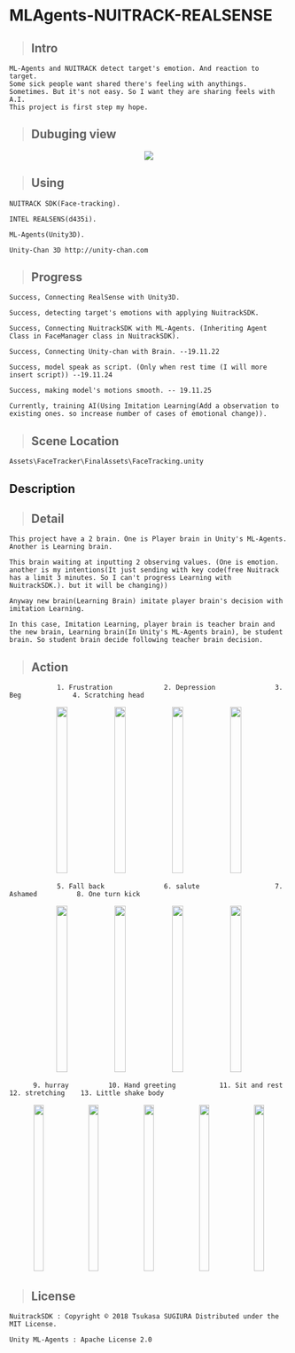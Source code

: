 MLAgents-NUITRACK-REALSENSE
===

 > ## Intro

    ML-Agents and NUITRACK detect target's emotion. And reaction to target.
    Some sick people want shared there's feeling with anythings. Sometimes. But it's not easy. So I want they are sharing feels with A.I.
    This project is first step my hope.

 > ## Dubuging view
<p align="center">
<img src="https://user-images.githubusercontent.com/45858414/78201066-a134da00-74cb-11ea-8d82-1a9d26a8d9a8.png">
</p>

 > ## Using

    NUITRACK SDK(Face-tracking).

    INTEL REALSENS(d435i).

    ML-Agents(Unity3D).
    
    Unity-Chan 3D http://unity-chan.com 

 > ## Progress

    Success, Connecting RealSense with Unity3D.

    Success, detecting target's emotions with applying NuitrackSDK.

    Success, Connecting NuitrackSDK with ML-Agents. (Inheriting Agent Class in FaceManager class in NuitrackSDK).

    Success, Connecting Unity-chan with Brain. --19.11.22

    Success, model speak as script. (Only when rest time (I will more insert script)) --19.11.24

    Success, making model's motions smooth. -- 19.11.25

    Currently, training AI(Using Imitation Learning(Add a observation to existing ones. so increase number of cases of emotional change)).

 > ## Scene Location

    Assets\FaceTracker\FinalAssets\FaceTracking.unity

Description
---   

 > ## Detail
    
    This project have a 2 brain. One is Player brain in Unity's ML-Agents. Another is Learning brain.

    This brain waiting at inputting 2 observing values. (One is emotion. another is my intentions(It just sending with key code(free Nuitrack has a limit 3 minutes. So I can't progress Learning with NuitrackSDK.). but it will be changing)) 

    Anyway new brain(Learning Brain) imitate player brain's decision with imitation Learning.

    In this case, Imitation Learning, player brain is teacher brain and the new brain, Learning brain(In Unity's ML-Agents brain), be student brain. So student brain decide following teacher brain decision.
    
 > ## Action
       
                1. Frustration             2. Depression               3. Beg             4. Scratching head
<p align="center">
<img src="https://user-images.githubusercontent.com/45858414/78201915-d6dac280-74cd-11ea-9328-4f3b90a3805e.PNG" width="20%" height="300">
<img src="https://user-images.githubusercontent.com/45858414/78201999-14d7e680-74ce-11ea-9f6b-08fa973a71b2.PNG" width="20%" height="300">
<img src="https://user-images.githubusercontent.com/45858414/78202000-14d7e680-74ce-11ea-97cf-235e1fa371df.PNG" width="20%" height="300">
<img src="https://user-images.githubusercontent.com/45858414/78202001-15707d00-74ce-11ea-9686-b119859e7c78.PNG" width="20%" height="300">
 </p>

                5. Fall back               6. salute                   7. Ashamed          8. One turn kick
<p align="center">
<img src="https://user-images.githubusercontent.com/45858414/78202003-15707d00-74ce-11ea-8dad-454e911e1897.PNG" width="20%" height="300">
<img src="https://user-images.githubusercontent.com/45858414/78202004-16091380-74ce-11ea-80c3-29ddceb7a28f.PNG" width="20%" height="300">
<img src="https://user-images.githubusercontent.com/45858414/78202006-16091380-74ce-11ea-9291-74168b300b75.PNG" width="20%" height="300">
<img src="https://user-images.githubusercontent.com/45858414/78202007-16a1aa00-74ce-11ea-928d-f7d9517ae5d5.PNG" width="20%" height="300">
</p>

          9. hurray          10. Hand greeting           11. Sit and rest    12. stretching    13. Little shake body
<p align="center">
<img src="https://user-images.githubusercontent.com/45858414/78202008-16a1aa00-74ce-11ea-9f1c-2529f80a37db.PNG" width="19%" height="300">
<img src="https://user-images.githubusercontent.com/45858414/78202010-173a4080-74ce-11ea-9628-a6e233d25623.PNG" width="19%" height="300">
<img src="https://user-images.githubusercontent.com/45858414/78202011-173a4080-74ce-11ea-9178-300aaf340b69.PNG" width="19%" height="300">
<img src="https://user-images.githubusercontent.com/45858414/78202012-17d2d700-74ce-11ea-808d-cadbc1720fa4.PNG" width="19%" height="300">
<img src="https://user-images.githubusercontent.com/45858414/78201994-13a6b980-74ce-11ea-85e9-f0ed226945df.PNG" width="19%" height="300">
</p>
  
 > ## License

    NuitrackSDK : Copyright © 2018 Tsukasa SUGIURA Distributed under the MIT License.

    Unity ML-Agents : Apache License 2.0

